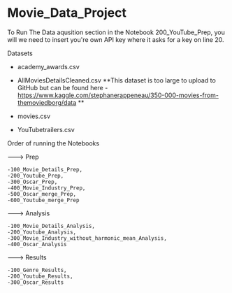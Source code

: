 # Movie_Data_Project

To Run The Data aqusition section in the Notebook 200_YouTube_Prep, 
you will we need to insert you're own API key where it asks for a key on line 20.

Datasets
- academy_awards.csv
- AllMoviesDetailsCleaned.csv **This dataset is too large to upload to GitHub but can be found here - https://www.kaggle.com/stephanerappeneau/350-000-movies-from-themoviedborg/data **

- movies.csv
- YouTubetrailers.csv

Order of running the Notebooks

---> Prep

	-100_Movie_Details_Prep,
	-200_Youtube_Prep,
	-300_Oscar_Prep,
	-400_Movie_Industry_Prep,
	-500_Oscar_merge_Prep,
	-600_Youtube_merge_Prep
	

---> Analysis

	-100_Movie_Details_Analysis,
	-200_Youtube_Analysis,
	-300_Movie_Industry_without_harmonic_mean_Analysis,
	-400_Oscar_Analysis
	
	
---> Results

	-100_Genre_Results,
	-200_Youtube_Results,
	-300_Oscar_Results
